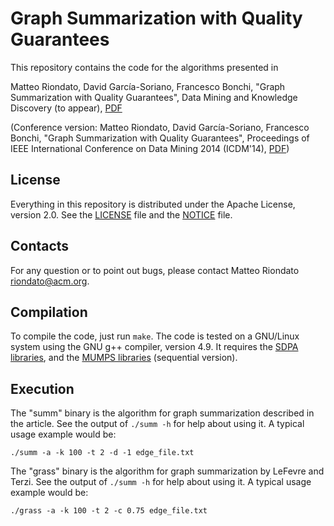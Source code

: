 # Graph Summarization with Quality Guarantees

This repository contains the code for the algorithms presented in

Matteo Riondato, David García-Soriano, Francesco Bonchi, "Graph Summarization
with Quality Guarantees", Data Mining and Knowledge Discovery (to appear), [PDF](http://matteo.rionda.to/papers/RiondatoEtAl-GraphSummarization-DMKD.pdf)

(Conference version: Matteo Riondato, David García-Soriano, Francesco Bonchi, 
"Graph Summarization with Quality Guarantees", Proceedings of IEEE 
International Conference on Data Mining 2014 (ICDM'14), 
[PDF](http://francescobonchi.com/icdm14CR.pdf))

## License

Everything in this repository is distributed under the Apache License, version
2.0. See the [LICENSE](LICENSE) file and the [NOTICE](NOTICE) file.

## Contacts

For any question or to point out bugs, please contact Matteo Riondato
<riondato@acm.org>.

## Compilation

To compile the code, just run `make`. The code is tested on a GNU/Linux system
using the GNU g++ compiler, version 4.9. It requires the [SDPA
libraries](http://sdpa.sourceforge.net/), and the [MUMPS
libraries](http://mumps.enseeiht.fr/) (sequential version).

## Execution

The "summ" binary is the algorithm for graph summarization described in the
article. See the output of `./summ -h` for help about using it.
A typical usage example would be:

```
./summ -a -k 100 -t 2 -d -1 edge_file.txt
```

The "grass" binary is the algorithm for graph summarization by LeFevre and
Terzi. See the output of `./summ -h` for help about using it. 
A typical usage example would be:

```
./grass -a -k 100 -t 2 -c 0.75 edge_file.txt
```

